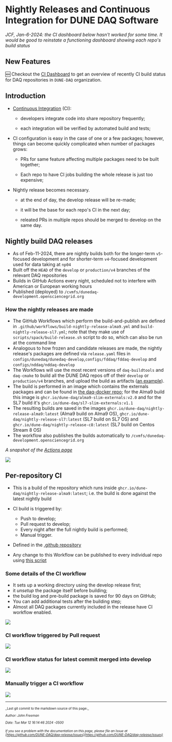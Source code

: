 # Nightly Releases and Continuous Integration for DUNE DAQ Software



_JCF, Jan-6-2024: the CI dashboard below hasn't worked for some time. It would be good to reinstate a functioning dashboard showing each repo's build status_
## New Features

🆕 Checkout the [CI Dashboard](https://tiny.one/dunedaq-ci-dashboard) to get an overview of recently CI build status for DAQ repositories in `DUNE-DAQ` organization.

## Introduction


* [Continuous Integration](https://en.wikipedia.org/wiki/Continuous_integration) (CI):

    * developers integrate code into share repository frequently;

    * each integration will be verified by automated build and tests;

* CI configuration is easy in the case of one or a few packages; however, things can become quickly complicated when number of packages grows:

    * PRs for same feature affecting multiple packages need to be built together;

    * Each repo to have CI jobs building the whole release is just too expensive;

* Nightly release becomes necessary.

    * at the end of day, the develop release will be re-made;

    * it will be the base for each repo's CI in the next day;

    * releated PRs in multiple repos should be merged to develop on the same day.


## Nightly build DAQ releases

- As of Feb-11-2024, there are nightly builds both for the longer-term `v5`-focused development and for shorter-term `v4`-focused development used for data taking at `np04`
- Built off the `HEAD` of the `develop` or `production/v4` branches of the relevant DAQ repositories
- Builds in GitHub Actions every night, scheduled not to interfere with American or European working hours
- Published (deployed) to `/cvmfs/dunedaq-development.opensciencegrid.org`

### How the nightly releases are made

- The GitHub Workflows which perform the build-and-publish are defined in `.github/workflows/build-nightly-release-alma9.yml` and `build-nightly-release-sl7.yml`; note that they make use of `scripts/spack/build-release.sh` script to do so, which can also be run at the command line
- Analogous to how frozen and candidate releases are made, the nightly release's packages are defined via `release.yaml` files in `configs/dunedaq/dunedaq-develop`,`configs/fddaq/fddaq-develop` and `configs/nddaq/nddaq-develop`
- The Workflows will use the most recent versions of `daq-buildtools` and `daq-cmake` to build all the DUNE DAQ repos off of their `develop` or `production/v4` branches, and upload the build as artifacts ([an example](https://github.com/DUNE-DAQ/daq-release/actions/runs/7435650740)).
- The build is performed in an image which contains the externals packages and can be found in [the daq-docker repo](https://github.com/DUNE-DAQ/daq-docker); for the Alma9 build this image is `ghcr.io/dune-daq/alma9-slim-externals:v2.0` and for the SL7 build it's `ghcr.io/dune-daq/sl7-slim-externals:v1.1` 
- The resulting builds are saved in the images `ghcr.io/dune-daq/nightly-release-alma9:latest` (Alma9 build on Alma9 OS), `ghcr.io/dune-daq/nightly-release-sl7:latest` (SL7 build on SL7 OS) and `ghcr.io/dune-daq/nightly-release-c8:latest` (SL7 build on Centos Stream 8 OS)
- The workflow also publishes the builds automatically to `/cvmfs/dunedaq-development.opensciencegrid.org` 

_A snapshot of the [Actions page](https://github.com/DUNE-DAQ/daq-release/actions)_

![](https://i.imgur.com/gSITupq.png)

## Per-repository CI

- This is a build of the repository which runs inside `ghcr.io/dune-daq/nightly-release-alma9:latest`; i.e. the build is done against the latest nightly build

- CI build is triggered by:
    - Push to develop;
    - Pull request to develop;
    - Every night after the full nightly build is performed;
    - Manual trigger.

- Defined in the [.github repository](https://github.com/DUNE-DAQ/.github/blob/develop/workflow-templates/dunedaq-develop-cpp-ci.yml)

- Any change to this Workflow can be published to every individual repo using [this script](https://github.com/DUNE-DAQ/daq-release/blob/develop/scripts/github-ci/sync-ci-workflow-to-template.sh)


### Some details of the CI workflow

- It sets up a working directory using the develop release first;
- it *unsetup* the package itself before building;
- the build log and pre-build package is saved for 90 days on GitHub;
- You can add additional tests after the building step;
- Almost all DAQ packages currently included in the release have CI workflow enabled.


![](https://i.imgur.com/9VUQhsy.png)


### CI workflow triggered by Pull request

![](https://i.imgur.com/8LlUitg.png)

### CI workflow status for latest commit merged into develop

![](https://i.imgur.com/SO24De5.png)

### Manually trigger a CI workflow

![](https://i.imgur.com/vSm5vR6.png)



-----

<font size="1">
_Last git commit to the markdown source of this page:_


_Author: John Freeman_

_Date: Tue Mar 12 16:14:46 2024 -0500_

_If you see a problem with the documentation on this page, please file an Issue at [https://github.com/DUNE-DAQ/daq-release/issues](https://github.com/DUNE-DAQ/daq-release/issues)_
</font>
